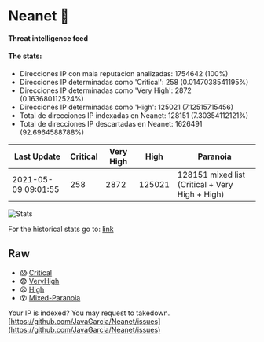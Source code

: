 # Neanet :hocho:
#### Threat intelligence feed
#### The stats:

- Direcciones IP con mala reputacion analizadas: 1754642 (100%)
- Direcciones IP determinadas como 'Critical':  258 (0.0147038541195%)
- Direcciones IP determinadas como 'Very High':  2872 (0.163680112524%)
- Direcciones IP determinadas como 'High':  125021 (7.12515715456)
- Total de direcciones IP indexadas en Neanet:  128151 (7.30354112121%)
- Total de direcciones IP descartadas en Neanet:  1626491 (92.6964588788%)

| Last Update | Critical | Very High | High | Paranoia |
| --- | --- | --- | --- | --- |
| 2021-05-09 09:01:55 | 258 | 2872 | 125021 | 128151 mixed list (Critical + Very High + High)|

![Stats](https://docs.google.com/spreadsheets/d/e/2PACX-1vSnaNMIXVabIpDJjufMlzH7poXnshF3mgd8Is1g9ytUEzVsP5my4Trn8f-xkoLLQ38xpL3HtmUexLo6/pubchart?oid=501124687&format=image)

For the historical stats go to: [link](/stats.csv)
## Raw
- :scream: [Critical](https://raw.githubusercontent.com/JavaGarcia/Neanet/master/blacklists/neanet_critical.txt)
- :fearful: [VeryHigh](https://raw.githubusercontent.com/JavaGarcia/Neanet/master/blacklists/neanet_veryHigh.txtt)
- :frowning: [High](https://raw.githubusercontent.com/JavaGarcia/Neanet/master/blacklists/neanet_high.txt)
- :dizzy_face: [Mixed-Paranoia](https://raw.githubusercontent.com/JavaGarcia/Neanet/master/blacklists/neanet_all.txt)


Your IP is indexed? You may request to takedown. [https://github.com/JavaGarcia/Neanet/issues](https://github.com/JavaGarcia/Neanet/issues)





























































































































































































































































































































































































































































































































































































































































































































































































































































































































































































































































































































































































































































































































































































































































































































































































































































































































































































































































































































































































































































































































































































































































































































































































































































































































































































































































































































































































































































































































































































































































































































































































































































































































































































































































































































































































































































































































































































































































































































































































































































































































































































































































































































































































































































































































































































































































































































































































































































































































































































































































































































































































































































































































































































































































































































































































































































































































































































































































































































































































































































































































































































































































































































































































































